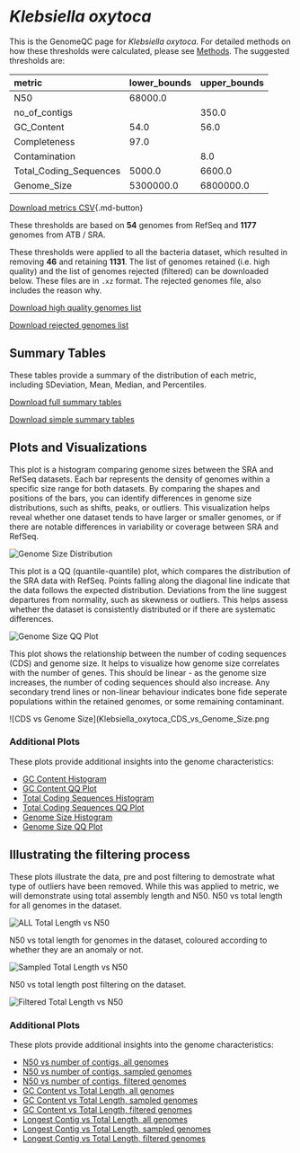 # *Klebsiella oxytoca*

This is the GenomeQC page for *Klebsiella oxytoca*. For detailed methods on how these thresholds were calculated, please see [Methods](../../methods.md).
The suggested thresholds are: 

| metric                 | lower_bounds   | upper_bounds   |
|:-----------------------|:---------------|:---------------|
| N50                    | 68000.0        |                |
| no_of_contigs          |                | 350.0          |
| GC_Content             | 54.0           | 56.0           |
| Completeness           | 97.0           |                |
| Contamination          |                | 8.0            |
| Total_Coding_Sequences | 5000.0         | 6600.0         |
| Genome_Size            | 5300000.0      | 6800000.0      |

[Download metrics CSV](Klebsiella_oxytoca_metrics.csv){.md-button}


These thresholds are based on **54** genomes from RefSeq and **1177** genomes from ATB / SRA.

These thresholds were applied to all the bacteria dataset, which resulted in removing **46** and retaining **1131**.
The list of genomes retained (i.e. high quality) and the list of genomes rejected (filtered) can be downloaded below. These files are in `.xz` format. The rejected genomes file, also includes the reason why.

[Download high quality genomes list](Klebsiella_oxytoca_high_quality_genomes.csv.xz)


[Download rejected genomes list](Klebsiella_oxytoca_filtered_out_genomes.csv.xz)



## Summary Tables
These tables provide a summary of the distribution of each metric, including SDeviation, Mean, Median, and Percentiles.

[Download full summary tables](summary.csv)

[Download simple summary tables](selected_summary.csv)

## Plots and Visualizations

This plot is a histogram comparing genome sizes between the SRA and RefSeq datasets. Each bar represents the density of genomes within a specific size range for both datasets. By comparing the shapes and positions of the bars, you can identify differences in genome size distributions, such as shifts, peaks, or outliers. This visualization helps reveal whether one dataset tends to have larger or smaller genomes, or if there are notable differences in variability or coverage between SRA and RefSeq.

![Genome Size Distribution](Genome_Size_refseq_histogram_kde.png)

This plot is a QQ (quantile-quantile) plot, which compares the distribution of the SRA data with RefSeq. Points falling along the diagonal line indicate that the data follows the expected distribution. Deviations from the line suggest departures from normality, such as skewness or outliers. This helps assess whether the dataset is consistently distributed or if there are systematic differences.

![Genome Size QQ Plot](Genome_Size_refseq_qqplot.png)

This plot shows the relationship between the number of coding sequences (CDS) and genome size. It helps to visualize how genome size correlates with the number of genes. This should be linear - as the genome size increases, the number of coding sequences should also increase. Any secondary trend lines or non-linear behaviour indicates bone fide seperate populations within the retained genomes, or some remaining contaminant. 

![CDS vs Genome Size](Klebsiella_oxytoca_CDS_vs_Genome_Size.png

### Additional Plots

These plots provide additional insights into the genome characteristics:

- [GC Content Histogram](GC_Content_refseq_histogram_kde.png)
- [GC Content QQ Plot](GC_Content_refseq_qqplot.png)
- [Total Coding Sequences Histogram](Total_Coding_Sequences_refseq_histogram_kde.png)
- [Total Coding Sequences QQ Plot](Total_Coding_Sequences_refseq_qqplot.png)
- [Genome Size Histogram](Genome_Size_refseq_histogram_kde.png)
- [Genome Size QQ Plot](Genome_Size_refseq_qqplot.png)
## Illustrating the filtering process
These plots illustrate the data, pre and post filtering to demostrate what type of outliers have been removed. While this was applied to metric, we will demonstrate using total assembly length and N50.
N50 vs total length for all genomes in the dataset.

![ALL Total Length vs N50](Klebsiella_oxytoca_all_total_length_N50.png)

N50 vs total length for genomes in the dataset, coloured according to whether they are an anomaly or not.

![Sampled Total Length vs N50](Klebsiella_oxytoca_sample_total_length_N50.png)

N50 vs total length post filtering on the dataset.

![Filtered Total Length vs N50](Klebsiella_oxytoca_filt_total_length_N50.png)

### Additional Plots

These plots provide additional insights into the genome characteristics:

- [N50 vs number of contigs, all genomes](Klebsiella_oxytoca_all_N50_number.png)
- [N50 vs number of contigs, sampled genomes](Klebsiella_oxytoca_sample_N50_number.png)
- [N50 vs number of contigs, filtered genomes](Klebsiella_oxytoca_filt_N50_number.png)
- [GC Content vs Total Length, all genomes](Klebsiella_oxytoca_all_total_length_GC_Content.png)
- [GC Content vs Total Length, sampled genomes](Klebsiella_oxytoca_sample_total_length_GC_Content.png)
- [GC Content vs Total Length, filtered genomes](Klebsiella_oxytoca_filt_total_length_GC_Content.png)
- [Longest Contig vs Total Length, all genomes](Klebsiella_oxytoca_all_total_length_longest.png)
- [Longest Contig vs Total Length, sampled genomes](Klebsiella_oxytoca_sample_total_length_longest.png)
- [Longest Contig vs Total Length, filtered genomes](Klebsiella_oxytoca_filt_total_length_longest.png)
